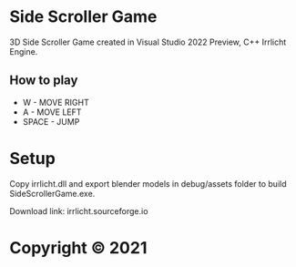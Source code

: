 # Side Scroller Game

3D Side Scroller Game created in Visual Studio 2022 Preview, C++ Irrlicht Engine.

## How to play

* W - MOVE RIGHT
* A - MOVE LEFT
* SPACE - JUMP

# Setup

Copy irrlicht.dll and export blender models in debug/assets folder to build SideScrollerGame.exe.

Download link: irrlicht.sourceforge.io

# Copyright © 2021
